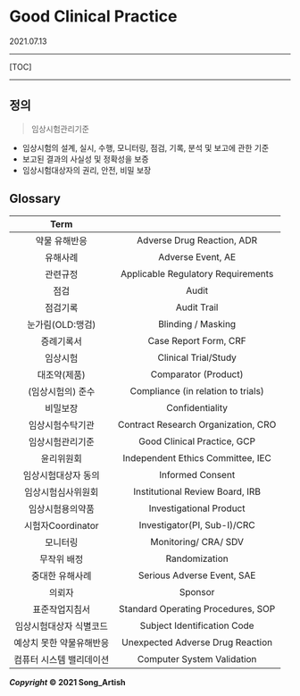 # Good Clinical Practice

2021.07.13

---

[TOC]

---



## 정의

> 임상시험관리기준

- 임상시험의 설계, 실시, 수행, 모니터링, 점검, 기록, 분석 및 보고에 관한 기준
- 보고된 결과의 사실성 및 정확성을 보증
- 임상시험대상자의 권리, 안전, 비밀 보장



## Glossary

|           Term           |                                     |
| :----------------------: | :---------------------------------: |
|      약물 유해반응       |     Adverse Drug Reaction, ADR      |
|         유해사례         |          Adverse Event, AE          |
|         관련규정         | Applicable Regulatory Requirements  |
|           점검           |                Audit                |
|         점검기록         |             Audit Trail             |
|     눈가림(OLD:맹검)     |         Blinding / Masking          |
|        증례기록서        |        Case Report Form, CRF        |
|         임상시험         |        Clinical Trial/Study         |
|       대조약(제품)       |        Comparator (Product)         |
|    (임상시험의) 준수     | Compliance (in relation to trials)  |
|         비밀보장         |           Confidentiality           |
|     임상시험수탁기관     | Contract Research Organization, CRO |
|     임상시험관리기준     |     Good Clinical Practice, GCP     |
|        윤리위원회        |  Independent Ethics Committee, IEC  |
|   임상시험대상자 동의    |          Informed Consent           |
|    임상시험심사위원회    |   Institutional Review Board, IRB   |
|     임상시험용의약품     |       Investigational Product       |
|    시험자Coordinator     |     Investigator(PI, Sub-I)/CRC     |
|         모니터링         |        Monitoring/ CRA/ SDV         |
|       무작위 배정        |            Randomization            |
|     중대한 유해사례      |     Serious Adverse Event, SAE      |
|          의뢰자          |               Sponsor               |
|      표준작업지침서      | Standard Operating Procedures, SOP  |
| 임상시험대상자 식별코드  |     Subject Identification Code     |
| 예상치 못한 약물유해반응 |  Unexpected Adverse Drug Reaction   |
| 컴퓨터 시스템 밸리데이션 |     Computer System Validation      |



***Copyright* © 2021 Song_Artish**

